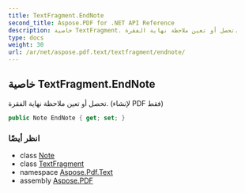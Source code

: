 ```yaml
---
title: TextFragment.EndNote
second_title: Aspose.PDF for .NET API Reference
description: خاصية TextFragment. تحصل أو تعين ملاحظة نهاية الفقرة. 
type: docs
weight: 30
url: /ar/net/aspose.pdf.text/textfragment/endnote/
---
```

## خاصية TextFragment.EndNote

تحصل أو تعين ملاحظة نهاية الفقرة. (لإنشاء PDF فقط)

```csharp
public Note EndNote { get; set; }
```

### انظر أيضًا

* class [Note](../../../aspose.pdf/note/)
* class [TextFragment](../)
* namespace [Aspose.Pdf.Text](../../../aspose.pdf.text/)
* assembly [Aspose.PDF](../../../)